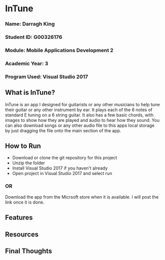 # InTune
### Name: Darragh King
### Student ID: G00326176
### Module: Mobile Applications Development 2
### Academic Year: 3
### Program Used: Visual Studio 2017

## What is InTune?
InTune is an app I designed for guitarists or any other musicians to help tune their guitar or any other instrument by ear. It plays each of the 6 notes of standard E tuning on a 6 string guitar. It also has a few basic chords, with images to show how they are played and audio to hear how they sound. You can also download songs or any other audio file to this apps local storage by just dragging the file onto the main section of the app.  

## How to Run
* Download or clone the git repository for this project
* Unzip the folder
* Install Visual Studio 2017 if you haven't already 
* Open project in Visual Studio 2017 and select run

### OR

Download the app from the Micrsoft store when it is available. I will post the link once it is done. 

## Features

## Resources

## Final Thoughts